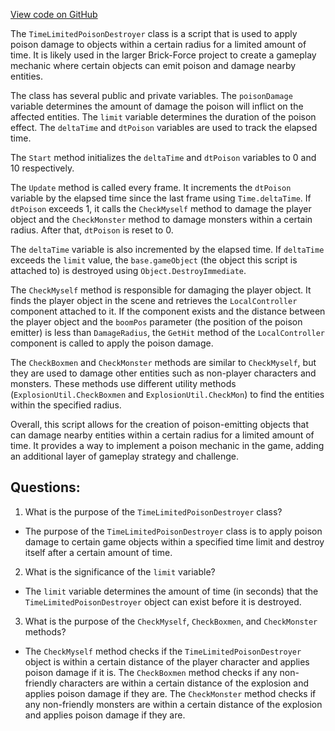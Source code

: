 [View code on GitHub](https://github.com/TieHaxJan/Brick-Force/Assembly-CSharp\TimeLimitedPoisonDestroyer.cs)

The `TimeLimitedPoisonDestroyer` class is a script that is used to apply poison damage to objects within a certain radius for a limited amount of time. It is likely used in the larger Brick-Force project to create a gameplay mechanic where certain objects can emit poison and damage nearby entities.

The class has several public and private variables. The `poisonDamage` variable determines the amount of damage the poison will inflict on the affected entities. The `limit` variable determines the duration of the poison effect. The `deltaTime` and `dtPoison` variables are used to track the elapsed time.

The `Start` method initializes the `deltaTime` and `dtPoison` variables to 0 and 10 respectively.

The `Update` method is called every frame. It increments the `dtPoison` variable by the elapsed time since the last frame using `Time.deltaTime`. If `dtPoison` exceeds 1, it calls the `CheckMyself` method to damage the player object and the `CheckMonster` method to damage monsters within a certain radius. After that, `dtPoison` is reset to 0.

The `deltaTime` variable is also incremented by the elapsed time. If `deltaTime` exceeds the `limit` value, the `base.gameObject` (the object this script is attached to) is destroyed using `Object.DestroyImmediate`.

The `CheckMyself` method is responsible for damaging the player object. It finds the player object in the scene and retrieves the `LocalController` component attached to it. If the component exists and the distance between the player object and the `boomPos` parameter (the position of the poison emitter) is less than `DamageRadius`, the `GetHit` method of the `LocalController` component is called to apply the poison damage.

The `CheckBoxmen` and `CheckMonster` methods are similar to `CheckMyself`, but they are used to damage other entities such as non-player characters and monsters. These methods use different utility methods (`ExplosionUtil.CheckBoxmen` and `ExplosionUtil.CheckMon`) to find the entities within the specified radius.

Overall, this script allows for the creation of poison-emitting objects that can damage nearby entities within a certain radius for a limited amount of time. It provides a way to implement a poison mechanic in the game, adding an additional layer of gameplay strategy and challenge.
## Questions: 
 1. What is the purpose of the `TimeLimitedPoisonDestroyer` class?
- The purpose of the `TimeLimitedPoisonDestroyer` class is to apply poison damage to certain game objects within a specified time limit and destroy itself after a certain amount of time.

2. What is the significance of the `limit` variable?
- The `limit` variable determines the amount of time (in seconds) that the `TimeLimitedPoisonDestroyer` object can exist before it is destroyed.

3. What is the purpose of the `CheckMyself`, `CheckBoxmen`, and `CheckMonster` methods?
- The `CheckMyself` method checks if the `TimeLimitedPoisonDestroyer` object is within a certain distance of the player character and applies poison damage if it is. The `CheckBoxmen` method checks if any non-friendly characters are within a certain distance of the explosion and applies poison damage if they are. The `CheckMonster` method checks if any non-friendly monsters are within a certain distance of the explosion and applies poison damage if they are.